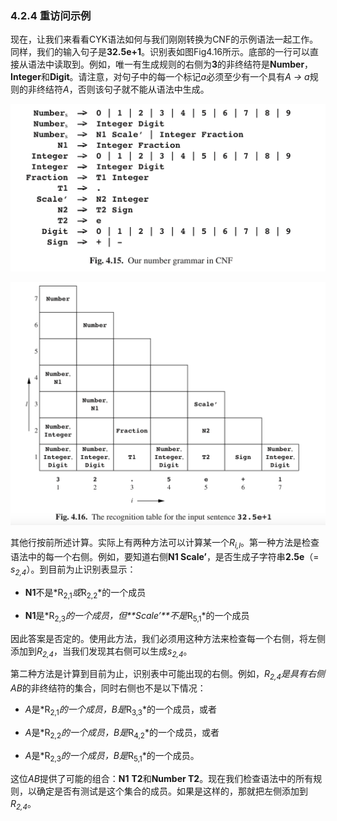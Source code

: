 ### 4.2.4 重访问示例

现在，让我们来看看CYK语法如何与我们刚刚转换为CNF的示例语法一起工作。同样，我们的输入句子是**32.5e+1**。识别表如图Fig4.16所示。底部的一行可以直接从语法中读取到。例如，唯一有生成规则的右侧为**3**的非终结符是**Number**，**Integer**和**Digit**。请注意，对句子中的每一个标记*a*必须至少有一个具有*A → a*规则的非终结符*A*，否则该句子就不能从语法中生成。

![图1](../../img/4.2.4_1-Fig.4.15.png)

![图2](../../img/4.2.4_2-Fig.4.16.png)

其他行按前所述计算。实际上有两种方法可以计算某一个*R<sub>i,l</sub>*。第一种方法是检查语法中的每一个右侧。例如，要知道右侧**N1 Scale’**，是否生成子字符串**2.5e**（= *s<sub>2,4</sub>*）。到目前为止识别表显示：

- **N1**不是*R<sub>2,1</sub>*或*R<sub>2,2</sub>*的一个成员

- **N1**是*R<sub>2,3</sub>*的一个成员，但**Scale’**不是*R<sub>5,1</sub>*的一个成员

因此答案是否定的。使用此方法，我们必须用这种方法来检查每一个右侧，将左侧添加到*R<sub>2,4</sub>*，当我们发现其右侧可以生成*s<sub>2,4</sub>*。

第二种方法是计算到目前为止，识别表中可能出现的右侧。例如，*R<sub>2,4</sub>*是具有右侧*AB*的非终结符的集合，同时右侧也不是以下情况：

- *A*是*R<sub>2,1</sub>*的一个成员，*B*是*R<sub>3,3</sub>*的一个成员，或者

- *A*是*R<sub>2,2</sub>*的一个成员，*B*是*R<sub>4,2</sub>*的一个成员，或者

- *A*是*R<sub>2,3</sub>*的一个成员，*B*是*R<sub>5,1</sub>*的一个成员。

这位*AB*提供了可能的组合：**N1** **T2**和**Number T2**。现在我们检查语法中的所有规则，以确定是否有测试是这个集合的成员。如果是这样的，那就把左侧添加到*R<sub>2,4</sub>*。
